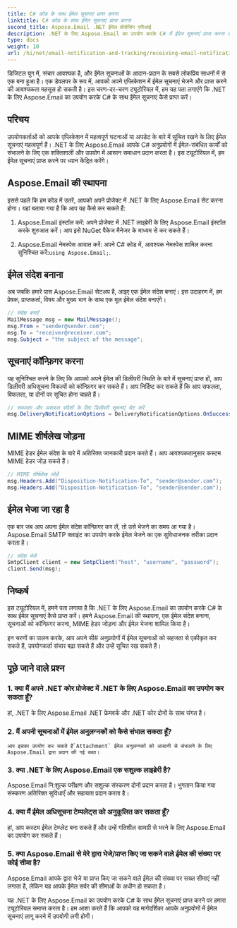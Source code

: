 ```yaml
---
title: C# कोड के साथ ईमेल सूचनाएं प्राप्त करना
linktitle: C# कोड के साथ ईमेल सूचनाएं प्राप्त करना
second_title: Aspose.Email .NET ईमेल प्रोसेसिंग एपीआई
description: .NET के लिए Aspose.Email का उपयोग करके C# में ईमेल सूचनाएं प्राप्त करना सीखें। कुशल कोड उदाहरण प्रदान किया गया।
type: docs
weight: 10
url: /hi/net/email-notification-and-tracking/receiving-email-notifications-with-csharp-code/
---
```



डिजिटल युग में, संचार आवश्यक है, और ईमेल सूचनाओं के आदान-प्रदान के सबसे लोकप्रिय साधनों में से एक बना हुआ है। एक डेवलपर के रूप में, आपको अपने एप्लिकेशन में ईमेल सूचनाएं भेजने और प्राप्त करने की आवश्यकता महसूस हो सकती है। इस चरण-दर-चरण ट्यूटोरियल में, हम यह पता लगाएंगे कि .NET के लिए Aspose.Email का उपयोग करके C# के साथ ईमेल सूचनाएं कैसे प्राप्त करें।

## परिचय

उपयोगकर्ताओं को आपके एप्लिकेशन में महत्वपूर्ण घटनाओं या अपडेट के बारे में सूचित रखने के लिए ईमेल सूचनाएं महत्वपूर्ण हैं। .NET के लिए Aspose.Email आपके C# अनुप्रयोगों में ईमेल-संबंधित कार्यों को संभालने के लिए एक शक्तिशाली और उपयोग में आसान समाधान प्रदान करता है। इस ट्यूटोरियल में, हम ईमेल सूचनाएं प्राप्त करने पर ध्यान केंद्रित करेंगे।

## Aspose.Email की स्थापना

इससे पहले कि हम कोड में उतरें, आपको अपने प्रोजेक्ट में .NET के लिए Aspose.Email सेट करना होगा। यहां बताया गया है कि आप यह कैसे कर सकते हैं:

1. Aspose.Email इंस्टॉल करें: अपने प्रोजेक्ट में .NET लाइब्रेरी के लिए Aspose.Email इंस्टॉल करके शुरुआत करें। आप इसे NuGet पैकेज मैनेजर के माध्यम से कर सकते हैं।

2.  Aspose.Email नेमस्पेस आयात करें: अपने C# कोड में, आवश्यक नेमस्पेस शामिल करना सुनिश्चित करें:`using Aspose.Email;`.

## ईमेल संदेश बनाना

अब जबकि हमारे पास Aspose.Email सेटअप है, आइए एक ईमेल संदेश बनाएं। इस उदाहरण में, हम प्रेषक, प्राप्तकर्ता, विषय और मुख्य भाग के साथ एक मूल ईमेल संदेश बनाएंगे।

```csharp
// संदेश बनाएँ
MailMessage msg = new MailMessage();
msg.From = "sender@sender.com";
msg.To = "receiver@receiver.com";
msg.Subject = "the subject of the message";
```

## सूचनाएं कॉन्फ़िगर करना

यह सुनिश्चित करने के लिए कि आपको अपने ईमेल की डिलीवरी स्थिति के बारे में सूचनाएं प्राप्त हों, आप डिलीवरी अधिसूचना विकल्पों को कॉन्फ़िगर कर सकते हैं। आप निर्दिष्ट कर सकते हैं कि आप सफलता, विफलता, या दोनों पर सूचित होना चाहते हैं।

```csharp
// सफलता और असफल संदेशों के लिए डिलीवरी सूचनाएं सेट करें
msg.DeliveryNotificationOptions = DeliveryNotificationOptions.OnSuccess | DeliveryNotificationOptions.OnFailure;
```

## MIME शीर्षलेख जोड़ना

MIME हेडर ईमेल संदेश के बारे में अतिरिक्त जानकारी प्रदान करते हैं। आप आवश्यकतानुसार कस्टम MIME हेडर जोड़ सकते हैं।

```csharp
// MIME शीर्षलेख जोड़ें
msg.Headers.Add("Disposition-Notification-To", "sender@sender.com");
msg.Headers.Add("Disposition-Notification-To", "sender@sender.com");
```

## ईमेल भेजा जा रहा है

एक बार जब आप अपना ईमेल संदेश कॉन्फ़िगर कर लें, तो उसे भेजने का समय आ गया है। Aspose.Email SMTP क्लाइंट का उपयोग करके ईमेल भेजने का एक सुविधाजनक तरीका प्रदान करता है।

```csharp
// संदेश भेजें
SmtpClient client = new SmtpClient("host", "username", "password");
client.Send(msg);
```

## निष्कर्ष

इस ट्यूटोरियल में, हमने पता लगाया है कि .NET के लिए Aspose.Email का उपयोग करके C# के साथ ईमेल सूचनाएं कैसे प्राप्त करें। हमने Aspose.Email की स्थापना, एक ईमेल संदेश बनाना, सूचनाओं को कॉन्फ़िगर करना, MIME हेडर जोड़ना और ईमेल भेजना शामिल किया है।

इन चरणों का पालन करके, आप अपने सी# अनुप्रयोगों में ईमेल सूचनाओं को सहजता से एकीकृत कर सकते हैं, उपयोगकर्ता संचार बढ़ा सकते हैं और उन्हें सूचित रख सकते हैं।

## पूछे जाने वाले प्रश्न

### 1. क्या मैं अपने .NET कोर प्रोजेक्ट में .NET के लिए Aspose.Email का उपयोग कर सकता हूँ?
   हां, .NET के लिए Aspose.Email .NET फ्रेमवर्क और .NET कोर दोनों के साथ संगत है।

### 2. मैं अपनी सूचनाओं में ईमेल अनुलग्नकों को कैसे संभाल सकता हूँ?
    आप इसका उपयोग कर सकते हैं`Attachment` ईमेल अनुलग्नकों को आसानी से संभालने के लिए Aspose.Email द्वारा प्रदान की गई कक्षा।

### 3. क्या .NET के लिए Aspose.Email एक सशुल्क लाइब्रेरी है?
   Aspose.Email नि:शुल्क परीक्षण और सशुल्क संस्करण दोनों प्रदान करता है। भुगतान किया गया संस्करण अतिरिक्त सुविधाएँ और सहायता प्रदान करता है।

### 4. क्या मैं ईमेल अधिसूचना टेम्पलेट्स को अनुकूलित कर सकता हूँ?
   हां, आप कस्टम ईमेल टेम्प्लेट बना सकते हैं और उन्हें गतिशील सामग्री से भरने के लिए Aspose.Email का उपयोग कर सकते हैं।

### 5. क्या Aspose.Email से मेरे द्वारा भेजे/प्राप्त किए जा सकने वाले ईमेल की संख्या पर कोई सीमा है?
   Aspose.Email आपके द्वारा भेजे या प्राप्त किए जा सकने वाले ईमेल की संख्या पर सख्त सीमाएं नहीं लगाता है, लेकिन यह आपके ईमेल सर्वर की सीमाओं के अधीन हो सकता है।

यह .NET के लिए Aspose.Email का उपयोग करके C# के साथ ईमेल सूचनाएं प्राप्त करने पर हमारा ट्यूटोरियल समाप्त करता है। हम आशा करते हैं कि आपको यह मार्गदर्शिका आपके अनुप्रयोगों में ईमेल सूचनाएं लागू करने में उपयोगी लगी होगी। 